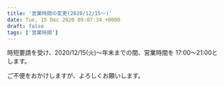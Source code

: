 ```yaml
---
title: '営業時間の変更(2020/12/15〜)'
date: Tue, 15 Dec 2020 09:07:34 +0000
draft: false
tags: ['営業時間']
---
```


時短要請を受け、2020/12/15(火)〜年末までの間、営業時間を 17:00〜21:00とします。

ご不便をおかけしますが、よろしくお願いします。